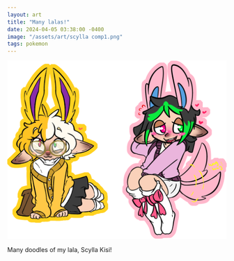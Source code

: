 ```yaml
---
layout: art
title: "Many lalas!"
date: 2024-04-05 03:38:00 -0400
image: "/assets/art/scylla comp1.png"
tags: pokemon
---
```

<img src= "/assets/art/scylla comp2.png"  style="max-width:100%;max-height:100vh">

Many doodles of my lala, Scylla Kisi!